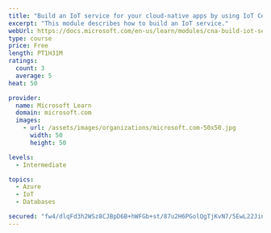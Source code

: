 ```yaml
---
title: "Build an IoT service for your cloud-native apps by using IoT Central"
excerpt: "This module describes how to build an IoT service."
webUrl: https://docs.microsoft.com/en-us/learn/modules/cna-build-iot-service/
type: course
price: Free
length: PT1H31M
ratings:
  count: 3
  average: 5
heat: 50

provider:
  name: Microsoft Learn
  domain: microsoft.com
  images:
    - url: /assets/images/organizations/microsoft.com-50x50.jpg
      width: 50
      height: 50

levels:
  - Intermediate

topics:
  - Azure
  - IoT
  - Databases

secured: "fw4/dlqFd3h2WSz8CJBpD6B+hWFGb+st/87u2H6PGolQgTjKvN7/5EwL22Jin7Occ8eWRjR3GVhwhgfYB7UUBr4KBkEr+uoo8FrmeUgnRxxD3dddQDmY3L1+VzdFBQE2AkHXQtnUfvAI8GTRjPti/Dx7cSSikO/MnlzrIBkBJrHf32tH9oPaUZfq95p9o/AX5QM1ictiCN2U5bg1JqGs8lYs0BSK089k8kVkbuXZxjkvCD6NICnnKAn5O3MmQ0ds3dPaD+PZAAIf2RurGFhcxy5JxIdPo/BxvqRm8zloUiNAQsZZOuBBp5iQvsYww2KLYrym7LxIMHL337rQjPUE7oUiOysvnBtLexeeX98nv0YLzw4ELbNYMFDIgIgrQSIUwKzOxHaIq+wSyrNVBW0RhWGiACR5tkvCPzsa+TmPqYg=;PXMP7k3jzD+GiOuCXKFieQ=="
---
```


